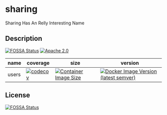 # sharing

Sharing Has An Relly Interesting Name

## Description

[![FOSSA Status](https://app.fossa.com/api/projects/git%2Bgithub.com%2Fsixwaaaay%2Fsharing.svg?type=shield)](https://app.fossa.com/projects/git%2Bgithub.com%2Fsixwaaaay%2Fsharing?ref=badge_shield)
[![Apache 2.0](https://img.shields.io/github/license/sixwaaaay/sharing)](https://github.com/sixwaaaay/sharing/blob/master/LICENSE)

| name  | coverage                                                                                                                                | size                                                                                                                                          | version                                                                                                                                              |
| ----- | --------------------------------------------------------------------------------------------------------------------------------------- | --------------------------------------------------------------------------------------------------------------------------------------------- | ---------------------------------------------------------------------------------------------------------------------------------------------------- |
| users | [![codecov](https://codecov.io/gh/sixwaaaay/sharing/branch/master/graph/badge.svg?flag=users)](https://codecov.io/gh/sixwaaaay/sharing) | [![Container Image Size](https://img.shields.io/docker/image-size/sixwaaaay/shauser?sort=semver)](https://hub.docker.com/r/sixwaaaay/shauser) | [![Docker Image Version (latest semver)](https://img.shields.io/docker/v/sixwaaaay/shauser?sort=semver)](https://hub.docker.com/r/sixwaaaay/shauser) |

## License

[![FOSSA Status](https://app.fossa.com/api/projects/git%2Bgithub.com%2Fsixwaaaay%2Fsharing.svg?type=large)](https://app.fossa.com/projects/git%2Bgithub.com%2Fsixwaaaay%2Fsharing?ref=badge_large)

